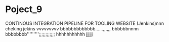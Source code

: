 # Poject_9
CONTINOUS INTEGRATION PIPELINE FOR TOOLING WEBSITE (Jenkins)nnn
cheking jekins vvvvvvvvv
bbbbbbbbbbbbb......,,,,,,
bbbbbbnnnn
bbbbbbbb''''''''';;;;;;;;;;;;
hhhhhhhhhhh
jjjjjj
